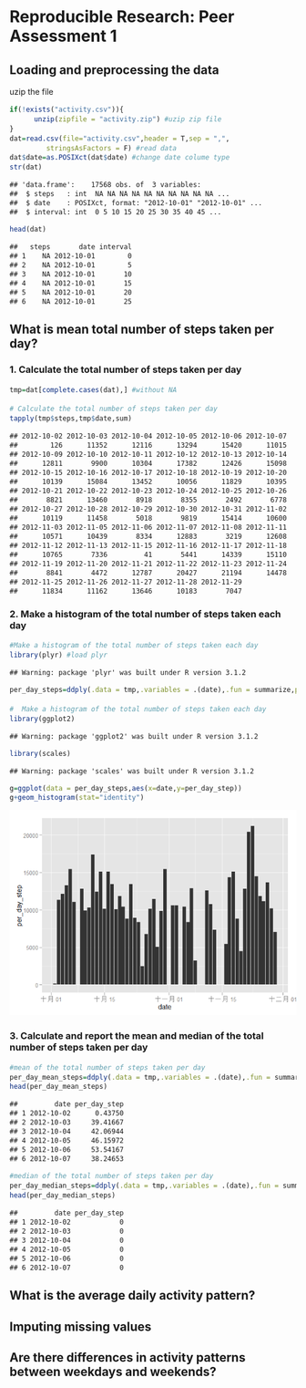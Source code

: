# Reproducible Research: Peer Assessment 1


## Loading and preprocessing the data

uzip the file




```r
if(!exists("activity.csv")){
      unzip(zipfile = "activity.zip") #uzip zip file   
}
dat=read.csv(file="activity.csv",header = T,sep = ",",
         stringsAsFactors = F) #read data
dat$date=as.POSIXct(dat$date) #change date colume type
str(dat)
```

```
## 'data.frame':	17568 obs. of  3 variables:
##  $ steps   : int  NA NA NA NA NA NA NA NA NA NA ...
##  $ date    : POSIXct, format: "2012-10-01" "2012-10-01" ...
##  $ interval: int  0 5 10 15 20 25 30 35 40 45 ...
```

```r
head(dat)
```

```
##   steps       date interval
## 1    NA 2012-10-01        0
## 2    NA 2012-10-01        5
## 3    NA 2012-10-01       10
## 4    NA 2012-10-01       15
## 5    NA 2012-10-01       20
## 6    NA 2012-10-01       25
```



## What is mean total number of steps taken per day?

### 1. Calculate the total number of steps taken per day

```r
tmp=dat[complete.cases(dat),] #without NA

# Calculate the total number of steps taken per day
tapply(tmp$steps,tmp$date,sum)
```

```
## 2012-10-02 2012-10-03 2012-10-04 2012-10-05 2012-10-06 2012-10-07 
##        126      11352      12116      13294      15420      11015 
## 2012-10-09 2012-10-10 2012-10-11 2012-10-12 2012-10-13 2012-10-14 
##      12811       9900      10304      17382      12426      15098 
## 2012-10-15 2012-10-16 2012-10-17 2012-10-18 2012-10-19 2012-10-20 
##      10139      15084      13452      10056      11829      10395 
## 2012-10-21 2012-10-22 2012-10-23 2012-10-24 2012-10-25 2012-10-26 
##       8821      13460       8918       8355       2492       6778 
## 2012-10-27 2012-10-28 2012-10-29 2012-10-30 2012-10-31 2012-11-02 
##      10119      11458       5018       9819      15414      10600 
## 2012-11-03 2012-11-05 2012-11-06 2012-11-07 2012-11-08 2012-11-11 
##      10571      10439       8334      12883       3219      12608 
## 2012-11-12 2012-11-13 2012-11-15 2012-11-16 2012-11-17 2012-11-18 
##      10765       7336         41       5441      14339      15110 
## 2012-11-19 2012-11-20 2012-11-21 2012-11-22 2012-11-23 2012-11-24 
##       8841       4472      12787      20427      21194      14478 
## 2012-11-25 2012-11-26 2012-11-27 2012-11-28 2012-11-29 
##      11834      11162      13646      10183       7047
```

### 2.  Make a histogram of the total number of steps taken each day

```r
#Make a histogram of the total number of steps taken each day
library(plyr) #load plyr
```

```
## Warning: package 'plyr' was built under R version 3.1.2
```

```r
per_day_steps=ddply(.data = tmp,.variables = .(date),.fun = summarize,per_day_step=sum(steps))

#  Make a histogram of the total number of steps taken each day
library(ggplot2)
```

```
## Warning: package 'ggplot2' was built under R version 3.1.2
```

```r
library(scales)
```

```
## Warning: package 'scales' was built under R version 3.1.2
```

```r
g=ggplot(data = per_day_steps,aes(x=date,y=per_day_step))
g+geom_histogram(stat="identity")
```

![](PA1_template_files/figure-html/unnamed-chunk-4-1.png) 

### 3.  Calculate and report the mean and median of the total number of steps taken per day

```r
#mean of the total number of steps taken per day
per_day_mean_steps=ddply(.data = tmp,.variables = .(date),.fun = summarize,per_day_step=mean(steps))
head(per_day_mean_steps)
```

```
##         date per_day_step
## 1 2012-10-02      0.43750
## 2 2012-10-03     39.41667
## 3 2012-10-04     42.06944
## 4 2012-10-05     46.15972
## 5 2012-10-06     53.54167
## 6 2012-10-07     38.24653
```

```r
#median of the total number of steps taken per day
per_day_median_steps=ddply(.data = tmp,.variables = .(date),.fun = summarize,per_day_step=median(steps))
head(per_day_median_steps)
```

```
##         date per_day_step
## 1 2012-10-02            0
## 2 2012-10-03            0
## 3 2012-10-04            0
## 4 2012-10-05            0
## 5 2012-10-06            0
## 6 2012-10-07            0
```


## What is the average daily activity pattern?



## Imputing missing values



## Are there differences in activity patterns between weekdays and weekends?
